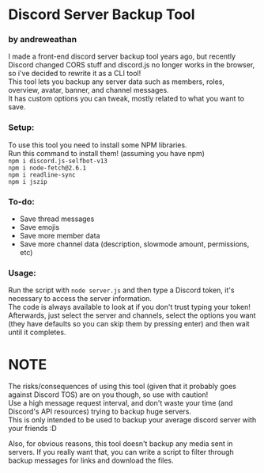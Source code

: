 # Discord Server Backup Tool
### by andreweathan
  
I made a front-end discord server backup tool years ago, but recently Discord changed CORS stuff and discord.js no longer works in the browser, so i've decided to rewrite it as a CLI tool!  
This tool lets you backup any server data such as members, roles, overview, avatar, banner, and channel messages.  
It has custom options you can tweak, mostly related to what you want to save.  
  
### Setup:
To use this tool you need to install some NPM libraries.  
Run this command to install them! (assuming you have npm)  
`npm i discord.js-selfbot-v13`  
`npm i node-fetch@2.6.1`  
`npm i readline-sync`  
`npm i jszip`  

### To-do:
- Save thread messages
- Save emojis
- Save more member data
- Save more channel data (description, slowmode amount, permissions, etc)
  
### Usage:
Run the script with `node server.js` and then type a Discord token, it's necessary to access the server information.  
The code is always available to look at if you don't trust typing your token!  
Afterwards, just select the server and channels, select the options you want (they have defaults so you can skip them by pressing enter) and then wait until it completes.  

# NOTE
The risks/consequences of using this tool (given that it probably goes against Discord TOS) are on you though, so use with caution!  
Use a high message request interval, and don't waste your time (and Discord's API resources) trying to backup huge servers.  
This is only intended to be used to backup your average discord server with your friends :D
  
Also, for obvious reasons, this tool doesn't backup any media sent in servers.
If you really want that, you can write a script to filter through backup messages for links and download the files.
